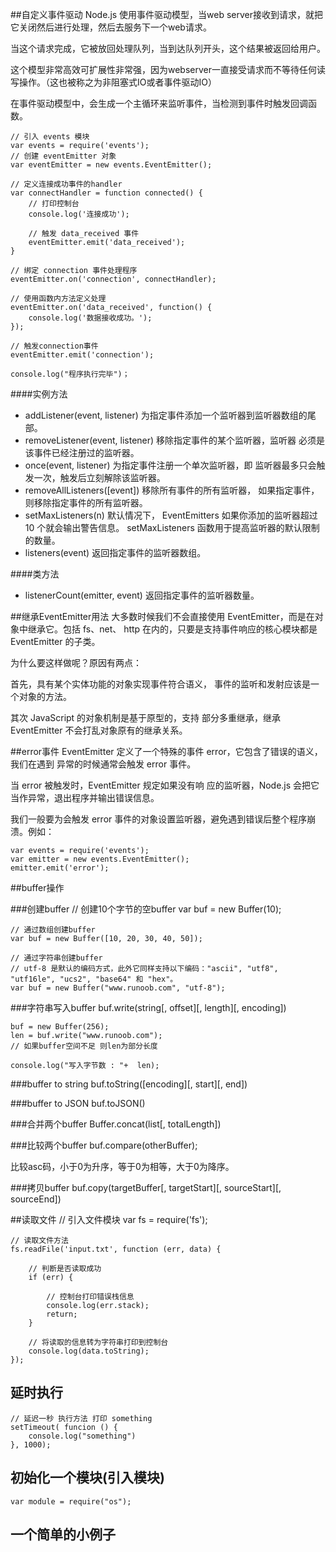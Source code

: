 ##自定义事件驱动
Node.js 使用事件驱动模型，当web server接收到请求，就把它关闭然后进行处理，然后去服务下一个web请求。

当这个请求完成，它被放回处理队列，当到达队列开头，这个结果被返回给用户。

这个模型非常高效可扩展性非常强，因为webserver一直接受请求而不等待任何读写操作。（这也被称之为非阻塞式IO或者事件驱动IO）

在事件驱动模型中，会生成一个主循环来监听事件，当检测到事件时触发回调函数。

	// 引入 events 模块
	var events = require('events');
	// 创建 eventEmitter 对象
	var eventEmitter = new events.EventEmitter();
	
	// 定义连接成功事件的handler
	var connectHandler = function connected() {
		// 打印控制台
		console.log('连接成功');
		
		// 触发 data_received 事件
		eventEmitter.emit('data_received');
	}
	
	// 绑定 connection 事件处理程序
	eventEmitter.on('connection', connectHandler);
	
	// 使用函数内方法定义处理
	eventEmitter.on('data_received', function() {
		console.log('数据接收成功。');
	});
	
	// 触发connection事件
	eventEmitter.emit('connection');
	
	console.log("程序执行完毕")；	

####实例方法

* addListener(event, listener) 为指定事件添加一个监听器到监听器数组的尾部。
* removeListener(event, listener) 移除指定事件的某个监听器，监听器 必须是该事件已经注册过的监听器。
* once(event, listener) 为指定事件注册一个单次监听器，即 监听器最多只会触发一次，触发后立刻解除该监听器。
* removeAllListeners([event]) 移除所有事件的所有监听器， 如果指定事件，则移除指定事件的所有监听器。
* setMaxListeners(n) 默认情况下， EventEmitters 如果你添加的监听器超过 10 个就会输出警告信息。 setMaxListeners 函数用于提高监听器的默认限制的数量。
* listeners(event) 返回指定事件的监听器数组。

####类方法
* listenerCount(emitter, event) 返回指定事件的监听器数量。

##继承EventEmitter用法
大多数时候我们不会直接使用 EventEmitter，而是在对象中继承它。包括 fs、net、 http 在内的，只要是支持事件响应的核心模块都是 EventEmitter 的子类。

为什么要这样做呢？原因有两点：

首先，具有某个实体功能的对象实现事件符合语义， 事件的监听和发射应该是一个对象的方法。

其次 JavaScript 的对象机制是基于原型的，支持 部分多重继承，继承 EventEmitter 不会打乱对象原有的继承关系。

##error事件
EventEmitter 定义了一个特殊的事件 error，它包含了错误的语义，我们在遇到 异常的时候通常会触发 error 事件。

当 error 被触发时，EventEmitter 规定如果没有响 应的监听器，Node.js 会把它当作异常，退出程序并输出错误信息。

我们一般要为会触发 error 事件的对象设置监听器，避免遇到错误后整个程序崩溃。例如：

	var events = require('events'); 
	var emitter = new events.EventEmitter(); 
	emitter.emit('error'); 

##buffer操作

###创建buffer
	// 创建10个字节的空buffer
	var buf = new Buffer(10);
	
	// 通过数组创建buffer
	var buf = new Buffer([10, 20, 30, 40, 50]);
	
	// 通过字符串创建buffer  
	// utf-8 是默认的编码方式，此外它同样支持以下编码："ascii", "utf8", "utf16le", "ucs2", "base64" 和 "hex"。
	var buf = new Buffer("www.runoob.com", "utf-8");
	
###字符串写入buffer
	buf.write(string[, offset][, length][, encoding])
	
	buf = new Buffer(256);
	len = buf.write("www.runoob.com");
	// 如果buffer空间不足 则len为部分长度
	
	console.log("写入字节数 : "+  len);
	
###buffer to string
	buf.toString([encoding][, start][, end])
	
###buffer to JSON
	buf.toJSON()
	
###合并两个buffer
	Buffer.concat(list[, totalLength])
	
###比较两个buffer
	buf.compare(otherBuffer);
	
比较asc码，小于0为升序，等于0为相等，大于0为降序。

###拷贝buffer
	buf.copy(targetBuffer[, targetStart][, sourceStart][, sourceEnd])

##读取文件
	// 引入文件模块
	var fs = require('fs');
	
	// 读取文件方法
	fs.readFile('input.txt', function (err, data) {
	
		// 判断是否读取成功
		if (err) {
		
			// 控制台打印错误栈信息
			console.log(err.stack);
			return;
		}
		
		// 将读取的信息转为字符串打印到控制台
		console.log(data.toString);
	});

## 延时执行
	// 延迟一秒 执行方法 打印 something
	setTimeout( funcion () {
		console.log("something")
	}, 1000);

## 初始化一个模块(引入模块)
	var module = require("os");

## 一个简单的小例子